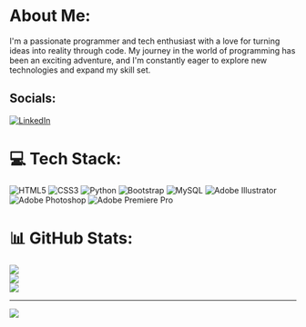 #  About Me:
I'm a passionate programmer and tech enthusiast with a love for turning ideas into reality through code. My journey in the world of programming has been an exciting adventure, and I'm constantly eager to explore new technologies and expand my skill set.


##  Socials:
[![LinkedIn](https://img.shields.io/badge/LinkedIn-%230077B5.svg?logo=linkedin&logoColor=white)](https://linkedin.com/in/7xmohamed) 

# 💻 Tech Stack:
![HTML5](https://img.shields.io/badge/html5-%23E34F26.svg?style=for-the-badge&logo=html5&logoColor=white) ![CSS3](https://img.shields.io/badge/css3-%231572B6.svg?style=for-the-badge&logo=css3&logoColor=white) ![Python](https://img.shields.io/badge/python-3670A0?style=for-the-badge&logo=python&logoColor=ffdd54) ![Bootstrap](https://img.shields.io/badge/bootstrap-%238511FA.svg?style=for-the-badge&logo=bootstrap&logoColor=white) ![MySQL](https://img.shields.io/badge/mysql-%2300000f.svg?style=for-the-badge&logo=mysql&logoColor=white) ![Adobe Illustrator](https://img.shields.io/badge/adobe%20illustrator-%23FF9A00.svg?style=for-the-badge&logo=adobe%20illustrator&logoColor=white) ![Adobe Photoshop](https://img.shields.io/badge/adobe%20photoshop-%2331A8FF.svg?style=for-the-badge&logo=adobe%20photoshop&logoColor=white) ![Adobe Premiere Pro](https://img.shields.io/badge/Adobe%20Premiere%20Pro-9999FF.svg?style=for-the-badge&logo=Adobe%20Premiere%20Pro&logoColor=white)
# 📊 GitHub Stats:
![](https://github-readme-stats.vercel.app/api?username=7xmohamed&theme=dark&hide_border=false&include_all_commits=false&count_private=false)<br/>
![](https://github-readme-streak-stats.herokuapp.com/?user=7xmohamed&theme=dark&hide_border=false)<br/>
![](https://github-readme-stats.vercel.app/api/top-langs/?username=7xmohamed&theme=dark&hide_border=false&include_all_commits=false&count_private=false&layout=compact)

---
[![](https://visitcount.itsvg.in/api?id=7xmohamed&icon=0&color=11)](https://visitcount.itsvg.in)

<!-- Proudly created with GPRM ( https://gprm.itsvg.in ) -->
